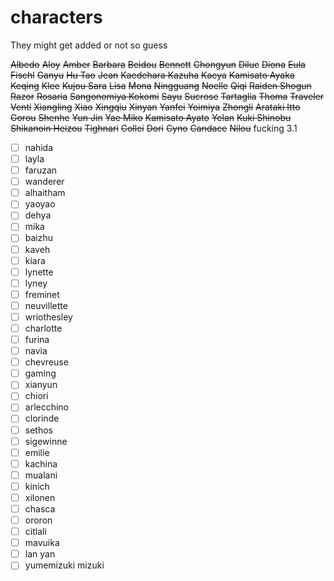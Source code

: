 # characters

They might get added or not so guess

 ~~Albedo~~ 
 ~~Aloy~~ 
 ~~Amber~~ 
 ~~Barbara~~ 
 ~~Beidou~~ 
 ~~Bennett~~ 
 ~~Chongyun~~ 
 ~~Diluc~~ 
 ~~Diona~~ 
 ~~Eula~~ 
 ~~Fischl~~ 
 ~~Ganyu~~ 
 ~~Hu Tao~~ 
 ~~Jean~~ 
 ~~Kaedehara Kazuha~~ 
 ~~Kaeya~~ 
 ~~Kamisato Ayaka~~ 
 ~~Keqing~~ 
 ~~Klee~~ 
 ~~Kujou Sara~~ 
 ~~Lisa~~ 
 ~~Mona~~ 
 ~~Ningguang~~ 
 ~~Noelle~~ 
 ~~Qiqi~~ 
 ~~Raiden Shogun~~ 
 ~~Razor~~ 
 ~~Rosaria~~ 
 ~~Sangonomiya Kokomi~~ 
 ~~Sayu~~ 
 ~~Sucrose~~ 
 ~~Tartaglia~~ 
 ~~Thoma~~ 
 ~~Traveler~~ 
 ~~Venti~~ 
 ~~Xiangling~~ 
 ~~Xiao~~ 
 ~~Xingqiu~~ 
 ~~Xinyan~~ 
 ~~Yanfei~~ 
 ~~Yoimiya~~ 
 ~~Zhongli~~ 
 ~~Arataki Itto~~ 
 ~~Gorou~~ 
 ~~Shenhe~~ 
 ~~Yun Jin~~ 
 ~~Yae Miko~~ 
 ~~Kamisato Ayato~~ 
 ~~Yelan~~ 
 ~~Kuki Shinobu~~ 
 ~~Shikanoin Heizou~~ 
 ~~Tighnari~~ 
 ~~Collei~~ 
 ~~Dori~~ 
 ~~Cyno~~ 
 ~~Candace~~ 
 ~~Nilou~~  fucking 3.1

 - [ ]  nahida
 - [ ]  layla
 - [ ]  faruzan
 - [ ]  wanderer
 - [ ]  alhaitham
 - [ ]  yaoyao
 - [ ]  dehya
 - [ ]  mika
 - [ ]  baizhu
 - [ ]  kaveh
 - [ ]  kiara
 - [ ]  lynette
 - [ ]  lyney
 - [ ]  freminet
 - [ ]  neuvillette
 - [ ]  wriothesley
 - [ ]  charlotte
 - [ ]  furina
 - [ ]  navia
 - [ ]  chevreuse
 - [ ]  gaming
 - [ ]  xianyun
 - [ ]  chiori
 - [ ]  arlecchino
 - [ ]  clorinde
 - [ ]  sethos
 - [ ]  sigewinne
 - [ ]  emilie
 - [ ]  kachina
 - [ ]  mualani
 - [ ]  kinich
 - [ ]  xilonen
 - [ ]  chasca
 - [ ]  ororon
 - [ ]  citlali
 - [ ]  mavuika
 - [ ]  lan yan
 - [ ]  yumemizuki mizuki
